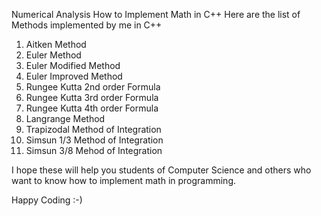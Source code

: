 Numerical Analysis
How to Implement Math in C++
Here are the list of Methods implemented by me in C++
1) Aitken Method
2) Euler Method
3) Euler Modified Method
4) Euler Improved Method
5) Rungee Kutta 2nd order Formula
6) Rungee Kutta 3rd order Formula
7) Rungee Kutta 4th order Formula
8) Langrange Method
9) Trapizodal Method of Integration
10) Simsun 1/3 Method of Integration
11) Simsun 3/8 Mehod of Integration

I hope these will help you students of Computer Science and others who want to know how to implement math in programming.

Happy Coding :-)
